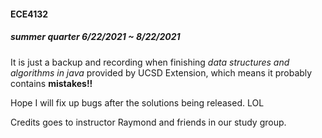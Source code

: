 #### ECE4132
##### summer quarter 6/22/2021 ~ 8/22/2021

It is just a backup and recording when finishing *data structures and algorithms in java* provided by UCSD Extension, which means it probably contains **mistakes!!**

Hope I will fix up bugs after the solutions being released. LOL

Credits goes to instructor Raymond and friends in our study group.
